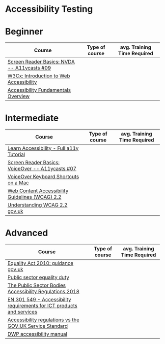 # Accessibility Testing

# Beginner 
| Course | Type of course | avg. Training Time Required |
| ------ | -------------- | --------------------------- |
|[Screen Reader Basics: NVDA -- A11ycasts #09](https://youtu.be/Jao3s_CwdRU?feature=shared)| | |
|[W3Cx: Introduction to Web Accessibility](https://www.edx.org/learn/web-accessibility/the-world-wide-web-consortium-w3c-introduction-to-web-accessibility)| | |
|[Accessibility Fundamentals Overview](https://www.w3.org/WAI/fundamentals/)| | |

# Intermediate
| Course | Type of course | avg. Training Time Required |
| ------ | -------------- | --------------------------- |
|[Learn Accessibility - Full a11y Tutorial](https://youtu.be/e2nkq3h1P68?si=p9ATZE2yYfNh9z0o)| | |
|[Screen Reader Basics: VoiceOver -- A11ycasts #07](https://www.youtube.com/watch?v=5R-6WvAihms)| | |
|[VoiceOver Keyboard Shortcuts on a Mac](https://dequeuniversity.com/screenreaders/voiceover-keyboard-shortcuts)| | |
|[Web Content Accessibility Guidelines (WCAG) 2.2](https://www.w3.org/TR/WCAG22/)| | |
|[Understanding WCAG 2.2 gov.uk](https://www.gov.uk/service-manual/helping-people-to-use-your-service/understanding-wcag)| | |

# Advanced
| Course | Type of course | avg. Training Time Required |
| ------ | -------------- | --------------------------- |
|[Equality Act 2010: guidance gov.uk](https://www.gov.uk/guidance/equality-act-2010-guidance)| | |
|[Public sector equality duty](https://www.gov.uk/government/publications/public-sector-equality-duty)| | |
|[The Public Sector Bodies Accessibility Regulations 2018](https://accessibility-manual.dwp.gov.uk/accessibility-law/the-public-sector-bodies-accessibility-regulations-2018)| | |
|[EN 301 549 - Accessibility requirements for ICT products and services](https://accessibility-manual.dwp.gov.uk/accessibility-law/en301549-accessibility-requirements-for-ict-products-and-services)| | |
|[Accessibility regulations vs the GOV.UK Service Standard](https://accessibility-manual.dwp.gov.uk/accessibility-law/accessibility-regulations-vs-the-govuk-service-standard)| | |
|[DWP accessibility manual](https://accessibility-manual.dwp.gov.uk/accessibility-law)| | |




  